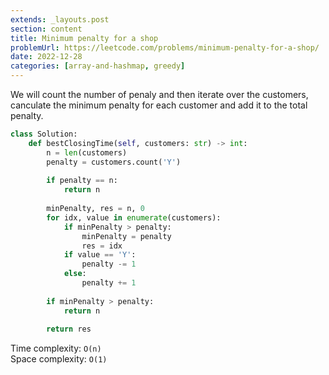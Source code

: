 ```yaml
---
extends: _layouts.post
section: content
title: Minimum penalty for a shop
problemUrl: https://leetcode.com/problems/minimum-penalty-for-a-shop/
date: 2022-12-28
categories: [array-and-hashmap, greedy]
---
```


We will count the number of penaly and then iterate over the customers, canculate the minimum penalty for each customer and add it to the total penalty.

```python
class Solution:
    def bestClosingTime(self, customers: str) -> int:
        n = len(customers)
        penalty = customers.count('Y')
        
        if penalty == n: 
            return n
        
        minPenalty, res = n, 0
        for idx, value in enumerate(customers):
            if minPenalty > penalty:
                minPenalty = penalty
                res = idx
            if value == 'Y':
                penalty -= 1
            else:
                penalty += 1
                
        if minPenalty > penalty: 
            return n
        
        return res
```

Time complexity: `O(n)` <br/>
Space complexity: `O(1)`

